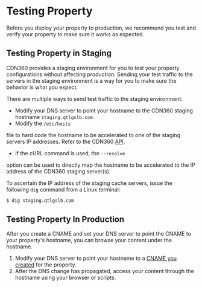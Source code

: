 # Testing Property

Before you deploy your property to production, we recommend you test and verify your property to make sure it works as expected. 


## Testing Property in Staging

CDN360 provides a staging environment for you to test your property configurations without affecting production. Sending your test traffic to the servers in the staging environment is a way for you to make sure the behavior is what you expect.

There are multiple ways to send test traffic to the staging environment:

- Modify your DNS server to point your hostname to the CDN360 staging hostname ```staging.qtlgslb.com```.
- Modify the ```/etc/hosts```

 file to hard code the hostname to be accelerated to one of the staging servers IP addresses. Refer to the CDN360 [API](<http://cdn360doc.quantil.com/apidocs/api.html>).
- If the cURL command is used, the ```--resolve```

 option can be used to directly map the hostname to be accelerated to the IP address of the CDN360 staging server(s).

To ascertain the IP address of the staging cache servers, issue the following ```dig``` command from a Linux terminal:

```bash
$ dig staging.qtlgslb.com
```


## Testing Property In Production

After you create a CNAME and set your DNS server to point the CNAME to your property's hostname, you can browse your content under the hostname.

1. Modify your DNS server to point your hostname to a [CNAME you created](<../CNAMEs/Creating a CNAME.htm>) for the property.
2. After the DNS change has propagated, access your content through the hostname using your browser or scripts.
